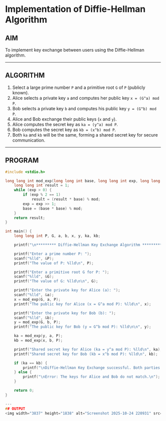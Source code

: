 # Implementation of Diffie-Hellman Algorithm

## AIM
To implement key exchange between users using the Diffie-Hellman algorithm.

---

## ALGORITHM
1. Select a large prime number `P` and a primitive root `G` of `P` (publicly known).  
2. Alice selects a private key `a` and computes her public key `x = (G^a) mod P`.  
3. Bob selects a private key `b` and computes his public key `y = (G^b) mod P`.  
4. Alice and Bob exchange their public keys (`x` and `y`).  
5. Alice computes the secret key as `ka = (y^a) mod P`.  
6. Bob computes the secret key as `kb = (x^b) mod P`.  
7. Both `ka` and `kb` will be the same, forming a shared secret key for secure communication.

---

## PROGRAM

```c
#include <stdio.h>

long long int mod_exp(long long int base, long long int exp, long long int mod) {
    long long int result = 1;
    while (exp > 0) {
        if (exp % 2 == 1)
            result = (result * base) % mod;
        exp = exp >> 1; 
        base = (base * base) % mod;
    }
    return result;
}

int main() {
    long long int P, G, a, b, x, y, ka, kb;

    printf("\n********* Diffie-Hellman Key Exchange Algorithm **********\n\n");

    printf("Enter a prime number P: ");
    scanf("%lld", &P); 
    printf("The value of P: %lld\n", P);

    printf("Enter a primitive root G for P: ");
    scanf("%lld", &G); 
    printf("The value of G: %lld\n\n", G);

    printf("Enter the private key for Alice (a): ");
    scanf("%lld", &a);
    x = mod_exp(G, a, P);
    printf("The public key for Alice (x = G^a mod P): %lld\n", x);

    printf("Enter the private key for Bob (b): ");
    scanf("%lld", &b);
    y = mod_exp(G, b, P); 
    printf("The public key for Bob (y = G^b mod P): %lld\n\n", y);

    ka = mod_exp(y, a, P);
    kb = mod_exp(x, b, P); 

    printf("Shared secret key for Alice (ka = y^a mod P): %lld\n", ka);
    printf("Shared secret key for Bob (kb = x^b mod P): %lld\n", kb);

    if (ka == kb) {
        printf("\nDiffie-Hellman Key Exchange successful. Both parties share the same key.\n");
    } else {
        printf("\nError: The keys for Alice and Bob do not match.\n");
    }

    return 0;
}

---
## OUTPUT
<img width="3837" height="1838" alt="Screenshot 2025-10-24 220931" src="https://github.com/user-attachments/assets/562e9fb7-4480-4b48-aeac-e88d6c7d3167" />

